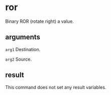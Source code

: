 # ror

Binary ROR (rotate right) a value.

## arguments

`arg1` Destination.

`arg2` Source.

## result

This command does not set any result variables.
